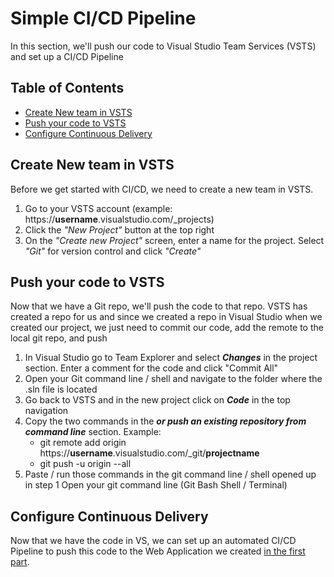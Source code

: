 # Simple CI/CD Pipeline
In this section, we'll push our code to Visual Studio Team Services (VSTS) and set up a CI/CD Pipeline

## Table of Contents
- [Create New team in VSTS](#create-new-team-in-vsts)
- [Push your code to VSTS](#push-your-code-to-vsts)
- [Configure Continuous Delivery](#configure-continuous-delivery)

## Create New team in VSTS
Before we get started with CI/CD, we need to create a new team in VSTS.

1. Go to your VSTS account (example: https://__username__.visualstudio.com/_projects)
2. Click the *"New Project"* button at the top right
3. On the *"Create new Project"* screen, enter a name for the project. Select *"Git"* for version control and click *"Create"*

## Push your code to VSTS
Now that we have a Git repo, we'll push the code to that repo. VSTS has created a repo for us and since we created a repo in Visual Studio when we created our project, we just need to commit our code, add the remote to the local git repo, and push

1. In Visual Studio go to Team Explorer and select *__Changes__* in the project section. Enter a comment for the code and click "Commit All"
2. Open your Git command line / shell and navigate to the folder where the .sln file is located
3. Go back to VSTS and in the new project click on *__Code__* in the top navigation
4. Copy the two commands in the *__or push an existing repository from command line__* section. Example:
    - git remote add origin https://__username__.visualstudio.com/_git/__projectname__
    - git push -u origin --all
5. Paste / run those commands in the git command line / shell opened up in step 1
Open your git command line (Git Bash Shell / Terminal)

## Configure Continuous Delivery
Now that we have the code in VS, we can set up an automated CI/CD Pipeline to push this code to the Web Application we created [in the first part](/README.md).


